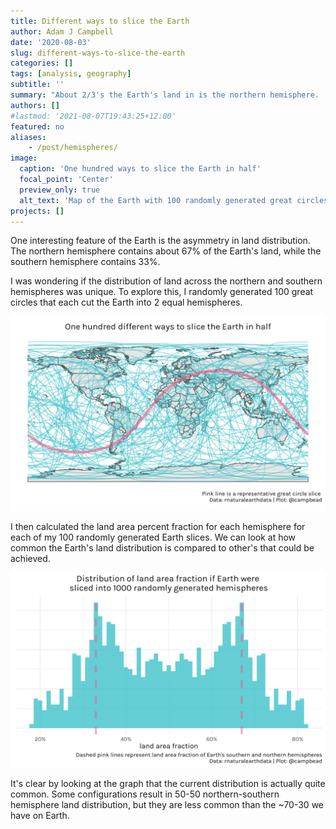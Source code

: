 ```yaml
---
title: Different ways to slice the Earth
author: Adam J Campbell
date: '2020-08-03'
slug: different-ways-to-slice-the-earth
categories: []
tags: [analysis, geography] 
subtitle: ''
summary: "About 2/3's the Earth's land in is the northern hemisphere.  How would that change if the equator were in a different location"
authors: []
#lastmod: '2021-08-07T19:43:25+12:00'
featured: no
aliases:
    - /post/hemispheres/
image:
  caption: 'One hundred ways to slice the Earth in half'
  focal_point: 'Center'
  preview_only: true
  alt_text: 'Map of the Earth with 100 randomly generated great circles.'
projects: []
---
```

One interesting feature of the Earth is the asymmetry in land distribution.  The northern hemisphere contains about 67% of the Earth's land, while the southern hemisphere contains 33%. 

I was wondering if the distribution of land across the northern and southern hemispheres was unique.  To explore this, I randomly generated 100 great circles that each cut the Earth into 2 equal hemispheres. 


![Map of the Earth with 100 randomly generated great circles.](one_hundred_slices.png)

I then calculated the land area percent fraction for each hemisphere for each of my 100 randomly generated Earth slices.  We can look at how common the Earth's land distribution is compared to other's that could be achieved.


![Histogram showing land area fraction of earth if it were sliced into into 100 randomly generated hemispheres.  There is a clear peak around 33%-67% North-South split with lower frequency toward more 50-50 distributions and nearly none more extreme than 20%-80%.](hemisphere_dist.png)


It's clear by looking at the graph that the current distribution is actually quite common.  Some configurations result in 50-50 northern-southern hemisphere land distribution, but they are less common than the ~70-30 we have on Earth.  
